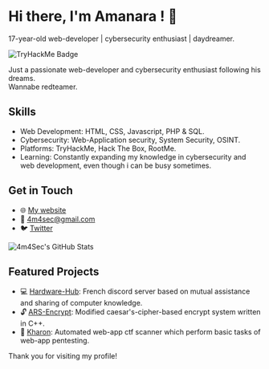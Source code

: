 <!-- Header -->
# Hi there, I'm Amanara ! 👋
17-year-old web-developer | cybersecurity enthusiast | daydreamer.

<!-- Badge -->
![TryHackMe Badge](https://tryhackme-badges.s3.amazonaws.com/Amanara.png)

<!-- Introduction -->
Just a passionate web-developer and cybersecurity enthusiast following his dreams.  
Wannabe redteamer.

<!-- Skills -->
## Skills
- Web Development: HTML, CSS, Javascript, PHP & SQL.
- Cybersecurity: Web-Application security, System Security, OSINT. 
- Platforms: TryHackMe, Hack The Box, RootMe.
- Learning: Constantly expanding my knowledge in cybersecurity and web development, even though i can be busy sometimes.

<!-- Contact Me -->
## Get in Touch
- 🌐 [My website](http://4m4sec.me/)
- 📧 4m4sec@gmail.com
- 🐦 [Twitter](https://twitter.com/4m4Sec)

<!-- GitHub Stats -->
![4m4Sec's GitHub Stats](https://github-readme-stats.vercel.app/api?username=4m4Sec&show_icons=true&count_private=true&theme=dark)

<!-- Projects -->
## Featured Projects
- 💻 [Hardware-Hub](http://hardware-hub.fr): French discord server based on mutual assistance and sharing of computer knowledge.
- 🔓 [ARS-Encrypt](https://github.com/4m4Sec/ARS-Encrypt): Modified caesar's-cipher-based encrypt system written in C++.
- 📁 [Kharon](https://github.com/4m4Sec/Kharon): Automated web-app ctf scanner which perform basic tasks of web-app pentesting.

<!-- Footer -->
Thank you for visiting my profile! 

